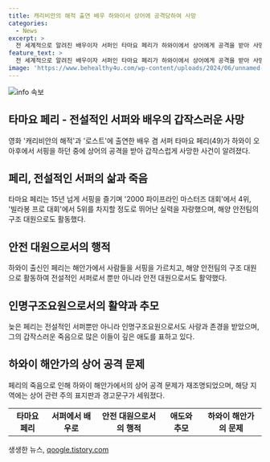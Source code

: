 ```yaml
---
title: 캐리비안의 해적 출연 배우 하와이서 상어에 공격당하여 사망
categories:
  - News
excerpt: >
  전 세계적으로 알려진 배우이자 서퍼인 타마요 페리가 하와이에서 상어에게 공격을 받아 사망했다. 오아후 해안가에서 발견된 그는 경찰에 의해 발견되었으며, 서핑을 즐기던 중 상어와의 충돌로 인한 것으로 보인다. 페리는 서핑 대회에서 우수한 성적을 거두었으며, 해양 안전팀의 일원으로 활약하기도 했다. 이는 오아후에서 이번 달 두 번째로 발생한 상어 공격 사고로, 해당 지역에 경고문구와 주의 표지판이 설치되었다.
feature_text: >
  전 세계적으로 알려진 배우이자 서퍼인 타마요 페리가 하와이에서 상어에게 공격을 받아 사망했다. 오아후 해안가에서 발견된 그는 경찰에 의해 발견되었으며, 서핑을 즐기던 중 상어와의 충돌로 인한 것으로 보인다. 페리는 서핑 대회에서 우수한 성적을 거두었으며, 해양 안전팀의 일원으로 활약하기도 했다. 이는 오아후에서 이번 달 두 번째로 발생한 상어 공격 사고로, 해당 지역에 경고문구와 주의 표지판이 설치되었다.
image: 'https://www.behealthy4u.com/wp-content/uploads/2024/06/unnamed-file.png'
---
```


<p><img src="https://www.behealthy4u.com/wp-content/uploads/2024/06/unnamed-file.png" alt="info 속보" /></p>

<h2 data-ke-size="size26">타마요 페리 - 전설적인 서퍼와 배우의 갑작스러운 사망</h2>

<p data-ke-size="size16">영화 '캐리비안의 해적'과 '로스트'에 출연한 배우 겸 서퍼 타마요 페리(49)가 하와이 오아후에서 서핑을 하던 중에 상어의 공격을 받아 갑작스럽게 사망한 사건이 알려졌다.</p>

<h2 data-ke-size="size24">페리, 전설적인 서퍼의 삶과 죽음</h2>

<p data-ke-size="size16">타마요 페리는 15년 넘게 서핑을 즐기며 '2000 파이프라인 마스터즈 대회'에서 4위, '빌라봉 프로 대회'에서 5위를 차지할 정도로 뛰어난 실력을 자랑했으며, 해양 안전팀의 구조 대원으로도 활동했다.</p>

<h2 data-ke-size="size24">안전 대원으로서의 행적</h2>

<p data-ke-size="size16">하와이 출신인 페리는 해안가에서 사람들을 서핑을 가르치고, 해양 안전팀의 구조 대원으로 활동하여 전설적인 서퍼로서 뿐만 아니라 안전 대원으로서도 활약했다.</p>

<h2 data-ke-size="size24">인명구조요원으로서의 활약과 추모</h2>

<p data-ke-size="size16">늦은 페리는 전설적인 서퍼뿐만 아니라 인명구조요원으로서도 사랑과 존경을 받았으며, 그의 갑작스러운 죽음으로 많은 이들이 깊은 애도를 표하고 있다.</p>

<h2 data-ke-size="size24">하와이 해안가의 상어 공격 문제</h2>

<p data-ke-size="size16">페리의 죽음으로 인해 하와이 해안가에서의 상어 공격 문제가 재조명되었으며, 해당 지역에는 상어 관련 주의 표지판과 경고문구가 세워졌다.</p>

<table>
    <tr>
        <td style="text-align: center; height: 17px;"><b>타마요 페리</b></td>
        <td style="text-align: center; height: 17px;"><b>서퍼에서 배우로</b></td>
        <td style="text-align: center; height: 17px;"><b>안전 대원으로서의 행적</b></td>
        <td style="text-align: center; height: 17px;"><b>애도와 추모</b></td>
        <td style="text-align: center; height: 17px;"><b>하와이 해안가의 문제</b></td>
    </tr>
</table>
생생한 뉴스, <a href="https://qoogle.tistory.com" rel="dofollow">qoogle.tistory.com</a>


